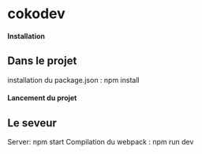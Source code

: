 # cokodev

#### Installation

Dans le projet
------------------
installation du package.json : npm install

#### Lancement du projet

Le seveur
------------------
Server: npm start
Compilation du webpack : npm run dev




